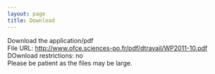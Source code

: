 ```yaml
---
layout: page
title: Download
---
```



<p> Download the application/pdf <br>
 File URL:
<a href="http://www.ofce.sciences-po.fr/pdf/dtravail/WP2011-10.pdf">http://www.ofce.sciences-po.fr/pdf/dtravail/WP2011-10.pdf</a> <br>
DOwnload restrictions: no<br>
Please be patient as the files may be large.